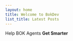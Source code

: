```yaml
---
layout: home
title: Welcome to BokDev
list_title: Latest Posts
---
```


Help BOK Agents **Get Smarter**
